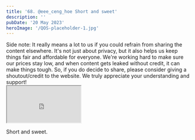 ```yaml
---
title: '68. @eee_ceng_hoe Short and sweet'
description: ''
pubDate: '20 May 2023'
heroImage: '/QOS-placeholder-1.jpg'
---
```

<div class="video_paragraph_header"> Side note: It really means a lot to us if you could refrain from sharing the content elsewhere. It's not just about privacy, but it also helps us keep things fair and affordable for everyone. We're working hard to make sure our prices stay low, and when content gets leaked without credit, it can make things tough. So, if you do decide to share, please consider giving a shoutout/credit to the website. We truly appreciate your understanding and support!</div>

<iframe src="https://drive.google.com/file/d/1ZDxy3HudUPawciBxvE4qD3iyaQ0jQc-i/preview" width="200" height="100" allow="autoplay" allowfullscreen="allowfullscreen"></iframe>

Short and sweet.
<br>
<br>
<!---<a class="read_more" href="https://drive.google.com/file/d/1ZDxy3HudUPawciBxvE4qD3iyaQ0jQc-i/view?usp=sharing">Download</a>--->